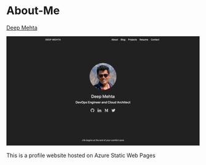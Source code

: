 # About-Me

[Deep Mehta](https://deepmehta.co.in)

![Profile Page](site/static/images/frontpage.png)

This is a profile website hosted on Azure Static Web Pages

